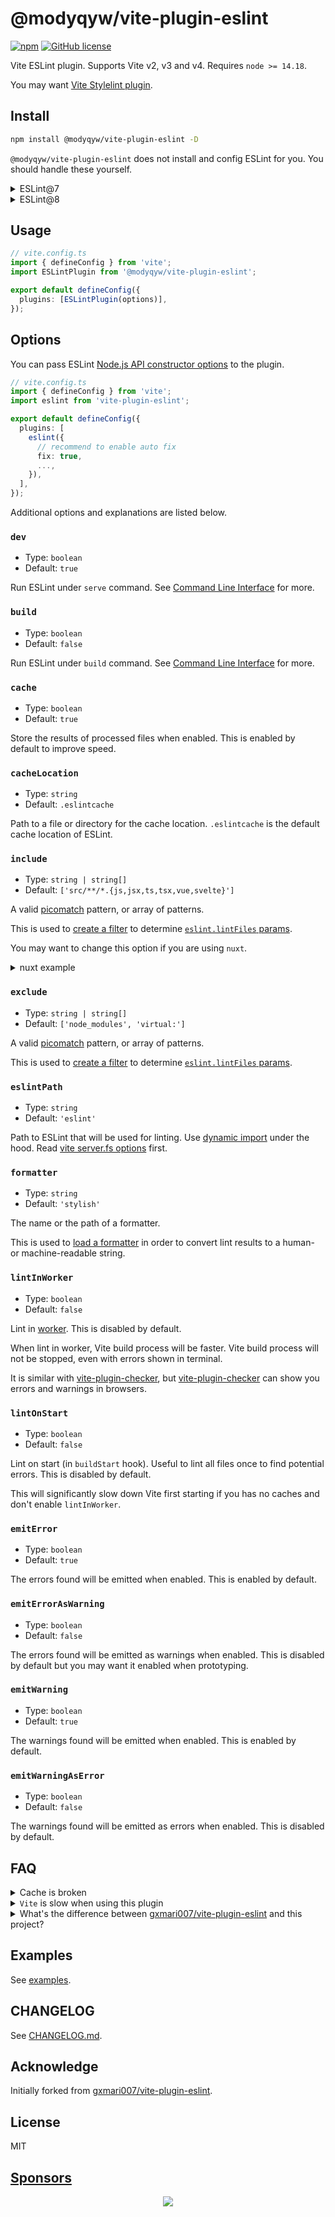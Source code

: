 # @modyqyw/vite-plugin-eslint

[![npm](https://img.shields.io/npm/v/@modyqyw/vite-plugin-eslint)](https://www.npmjs.com/package/@modyqyw/vite-plugin-eslint)
[![GitHub license](https://img.shields.io/github/license/ModyQyW/vite-plugin-eslint)](https://github.com/ModyQyW/vite-plugin-eslint/blob/master/LICENSE)

Vite ESLint plugin. Supports Vite v2, v3 and v4. Requires `node >= 14.18`.

You may want [Vite Stylelint plugin](https://github.com/ModyQyW/vite-plugin-stylelint).

## Install

```sh
npm install @modyqyw/vite-plugin-eslint -D
```

`@modyqyw/vite-plugin-eslint` does not install and config ESLint for you. You should handle these yourself.

<details>

<summary>ESLint@7</summary>

```sh
npm install eslint@^7 @types/eslint@^7 -D
```

</details>

<details>

<summary>ESLint@8</summary>

```sh
npm install eslint@^8 @types/eslint@^8 -D
```

</details>

## Usage

```typescript
// vite.config.ts
import { defineConfig } from 'vite';
import ESLintPlugin from '@modyqyw/vite-plugin-eslint';

export default defineConfig({
  plugins: [ESLintPlugin(options)],
});
```

## Options

You can pass ESLint [Node.js API constructor options](https://eslint.org/docs/developer-guide/nodejs-api#-new-eslintoptions) to the plugin.

```typescript
// vite.config.ts
import { defineConfig } from 'vite';
import eslint from 'vite-plugin-eslint';

export default defineConfig({
  plugins: [
    eslint({
      // recommend to enable auto fix
      fix: true,
      ...,
    }),
  ],
});
```

Additional options and explanations are listed below.

### `dev`

- Type: `boolean`
- Default: `true`

Run ESLint under `serve` command. See [Command Line Interface](https://vitejs.dev/guide/#command-line-interface) for more.

### `build`

- Type: `boolean`
- Default: `false`

Run ESLint under `build` command. See [Command Line Interface](https://vitejs.dev/guide/#command-line-interface) for more.

### `cache`

- Type: `boolean`
- Default: `true`

Store the results of processed files when enabled. This is enabled by default to improve speed.

### `cacheLocation`

- Type: `string`
- Default: `.eslintcache`

Path to a file or directory for the cache location. `.eslintcache` is the default cache location of ESLint.

### `include`

- Type: `string | string[]`
- Default: `['src/**/*.{js,jsx,ts,tsx,vue,svelte}']`

A valid [picomatch](https://github.com/micromatch/picomatch#globbing-features) pattern, or array of patterns.

This is used to [create a filter](https://github.com/rollup/plugins/blob/master/packages/pluginutils/README.md#createfilter) to determine [`eslint.lintFiles` params](https://eslint.org/docs/developer-guide/nodejs-api#-eslintlintfilespatterns).

You may want to change this option if you are using `nuxt`.

<details>
  <summary>nuxt example</summary>

```typescript
// nuxt.config.ts
import viteEslint from 'vite-plugin-eslint';

export default defineNuxtConfig({
  vite: {
    plugins: [
      viteEslint({
        ...,
        include: [
          'components/**/*.{js,jsx,ts,tsx,vue}',
          'composables/**/*.{js,jsx,ts,tsx,vue}',
          'constants/**/*.{js,jsx,ts,tsx,vue}',
          'content/**/*.{js,jsx,ts,tsx,vue}',
          'helpers/**/*.{js,jsx,ts,tsx,vue}',
          'layouts/**/*.{js,jsx,ts,tsx,vue}',
          'middleware/**/*.{js,jsx,ts,tsx,vue}',
          'middlewares/**/*.{js,jsx,ts,tsx,vue}',
          'pages/**/*.{js,jsx,ts,tsx,vue}',
          'plugins/**/*.{js,jsx,ts,tsx,vue}',
          'server/**/*.{js,jsx,ts,tsx,vue}',
          'src/**/*.{js,jsx,ts,tsx,vue}',
          'stores/**/*.{js,jsx,ts,tsx,vue}',
          'styles/**/*.{js,jsx,ts,tsx,vue}',
          'utils/**/*.{js,jsx,ts,tsx,vue}',
          'app.vue',
          'App.vue',
          'error.vue',
          'Error.vue',
          'app.config.ts',
          'nuxt.config.ts',
        ],
      }),
    ],
  },
});
```

</details>

### `exclude`

- Type: `string | string[]`
- Default: `['node_modules', 'virtual:']`

A valid [picomatch](https://github.com/micromatch/picomatch#globbing-features) pattern, or array of patterns.

This is used to [create a filter](https://github.com/rollup/plugins/blob/master/packages/pluginutils/README.md#createfilter) to determine [`eslint.lintFiles` params](https://eslint.org/docs/developer-guide/nodejs-api#-eslintlintfilespatterns).

### `eslintPath`

- Type: `string`
- Default: `'eslint'`

Path to ESLint that will be used for linting. Use [dynamic import](https://javascript.info/modules-dynamic-imports) under the hood. Read [vite server.fs options](https://vitejs.dev/config/server-options.html#server-fs-strict) first.

### `formatter`

- Type: `string`
- Default: `'stylish'`

The name or the path of a formatter.

This is used to [load a formatter](https://eslint.org/docs/developer-guide/nodejs-api#-eslintloadformatternameorpath) in order to convert lint results to a human- or machine-readable string.

### `lintInWorker`

- Type: `boolean`
- Default: `false`

Lint in [worker](https://nodejs.org/api/worker_threads.html#portpostmessagevalue-tran). This is disabled by default.

When lint in worker, Vite build process will be faster. Vite build process will not be stopped, even with errors shown in terminal.

It is similar with [vite-plugin-checker](https://github.com/fi3ework/vite-plugin-checker), but [vite-plugin-checker](https://github.com/fi3ework/vite-plugin-checker) can show you errors and warnings in browsers.

### `lintOnStart`

- Type: `boolean`
- Default: `false`

Lint on start (in `buildStart` hook). Useful to lint all files once to find potential errors. This is disabled by default.

This will significantly slow down Vite first starting if you has no caches and don't enable `lintInWorker`.

### `emitError`

- Type: `boolean`
- Default: `true`

The errors found will be emitted when enabled. This is enabled by default.

### `emitErrorAsWarning`

- Type: `boolean`
- Default: `false`

The errors found will be emitted as warnings when enabled. This is disabled by default but you may want it enabled when prototyping.

### `emitWarning`

- Type: `boolean`
- Default: `true`

The warnings found will be emitted when enabled. This is enabled by default.

### `emitWarningAsError`

- Type: `boolean`
- Default: `false`

The warnings found will be emitted as errors when enabled. This is disabled by default.

## FAQ

<details>
  <summary>Cache is broken</summary>
  <ul>
    <li>Disable <code>cache</code> option.</li>
    <li>Or delete the cache file (default <code>.eslintcache</code>), fix errors manully and restart Vite.
    </li>
  </ul>
  This problem should only happens when starting Vite with ESLint errors. Have a better solution? PR welcome. :)
</details>

<details>
  <summary><code>Vite</code> is slow when using this plugin</summary>
  <ul>
    <li>Try enable <code>lintInWorker</code> option</li>
    <li>Or try <a href="https://github.com/fi3ework/vite-plugin-checker">vite-plugin-checker</a></li>
    <li>Or run ESLint directly besides Vite</li>
  </ul>
</details>

<details>
  <summary>What's the difference between <a href="https://github.com/gxmari007/vite-plugin-eslint">gxmari007/vite-plugin-eslint</a> and this project?</summary>
  <p>This project is initially forked from <a href="https://github.com/gxmari007/vite-plugin-eslint">gxmari007/vite-plugin-eslint</a>. Because the project looked like dead at that time, leaving issues and PRs. I sent an email to the author but I got no response.<p>
  <p>I add some functions to meet my needs, like <code>eslint@8</code> support, <code>eslintPath</code> option, <code>lintInWorker</code> option, <code>lintOnStart</code> option and ignore virtual modules by default.</p>
  <p>I will still keep updating this project. Feel free to choose one.</p>
</details>

## Examples

See [examples](https://github.com/ModyQyW/vite-plugin-eslint/tree/main/examples).

## CHANGELOG

See [CHANGELOG.md](./CHANGELOG.md).

## Acknowledge

Initially forked from [gxmari007/vite-plugin-eslint](https://github.com/gxmari007/vite-plugin-eslint).

## License

MIT

## [Sponsors](https://github.com/ModyQyW/sponsors)

<p align="center">
  <a href="https://cdn.jsdelivr.net/gh/ModyQyW/sponsors/sponsorkit/sponsors.svg">
    <img src="https://cdn.jsdelivr.net/gh/ModyQyW/sponsors/sponsorkit/sponsors.svg"/>
  </a>
</p>
